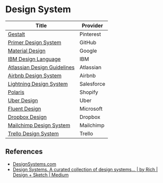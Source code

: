 # Design System

| Title | Provider |
| --- | --- |
| [Gestalt](https://gestalt.pinterest.systems/home) | Pinterest |
| [Primer Design System](https://primer.style/) | GitHub |
| [Material Design](https://material.io/design) | Google |
| [IBM Design Language](https://www.ibm.com/design/language/) | IBM |
| [Atlassian Design Guidelines](https://atlassian.design/) | Atlassian |
| [Airbnb Design System](https://design.airbnb.com/) | Airbnb |
| [Lightning Design System](https://www.lightningdesignsystem.com/) | Salesforce |
| [Polaris](https://polaris.shopify.com/) | Shopify |
| [Uber Design](https://design.uber.com/) | Uber |
| [Fluent Design](https://www.microsoft.com/design/fluent/#/) | Microsoft |
| [Dropbox Design](https://www.dropbox.com/design) | Dropbox |
| [Mailchimp Design System](https://ux.mailchimp.com/patterns) | Mailchimp |
| [Trello Design System](https://design.trello.com/) | Trello |

## References

- [DesignSystems.com](https://www.designsystems.com/)
- [Design Systems. A curated collection of design systems… | by Rich | Design + Sketch | Medium](https://medium.com/sketch-app-sources/design-systems-b258f889754e)
